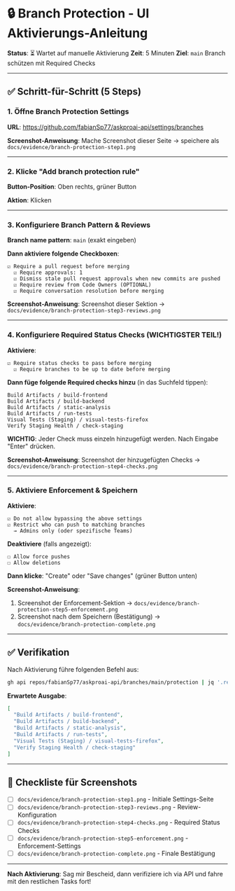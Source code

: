 # 🔒 Branch Protection - UI Aktivierungs-Anleitung

**Status**: ⏳ Wartet auf manuelle Aktivierung
**Zeit**: 5 Minuten
**Ziel**: `main` Branch schützen mit Required Checks

---

## ✅ Schritt-für-Schritt (5 Steps)

### 1. Öffne Branch Protection Settings

**URL**: https://github.com/fabianSp77/askproai-api/settings/branches

**Screenshot-Anweisung**: Mache Screenshot dieser Seite → speichere als `docs/evidence/branch-protection-step1.png`

---

### 2. Klicke "Add branch protection rule"

**Button-Position**: Oben rechts, grüner Button

**Aktion**: Klicken

---

### 3. Konfiguriere Branch Pattern & Reviews

**Branch name pattern**: `main` (exakt eingeben)

**Dann aktiviere folgende Checkboxen**:

```
☑ Require a pull request before merging
  ☑ Require approvals: 1
  ☑ Dismiss stale pull request approvals when new commits are pushed
  ☑ Require review from Code Owners (OPTIONAL)
  ☑ Require conversation resolution before merging
```

**Screenshot-Anweisung**: Screenshot dieser Sektion → `docs/evidence/branch-protection-step3-reviews.png`

---

### 4. Konfiguriere Required Status Checks (WICHTIGSTER TEIL!)

**Aktiviere**:
```
☑ Require status checks to pass before merging
  ☑ Require branches to be up to date before merging
```

**Dann füge folgende Required checks hinzu** (in das Suchfeld tippen):

```
Build Artifacts / build-frontend
Build Artifacts / build-backend
Build Artifacts / static-analysis
Build Artifacts / run-tests
Visual Tests (Staging) / visual-tests-firefox
Verify Staging Health / check-staging
```

**WICHTIG**: Jeder Check muss einzeln hinzugefügt werden. Nach Eingabe "Enter" drücken.

**Screenshot-Anweisung**: Screenshot der hinzugefügten Checks → `docs/evidence/branch-protection-step4-checks.png`

---

### 5. Aktiviere Enforcement & Speichern

**Aktiviere**:
```
☑ Do not allow bypassing the above settings
☑ Restrict who can push to matching branches
  → Admins only (oder spezifische Teams)
```

**Deaktiviere** (falls angezeigt):
```
☐ Allow force pushes
☐ Allow deletions
```

**Dann klicke**: "Create" oder "Save changes" (grüner Button unten)

**Screenshot-Anweisung**:
1. Screenshot der Enforcement-Sektion → `docs/evidence/branch-protection-step5-enforcement.png`
2. Screenshot nach dem Speichern (Bestätigung) → `docs/evidence/branch-protection-complete.png`

---

## ✅ Verifikation

Nach Aktivierung führe folgenden Befehl aus:

```bash
gh api repos/fabianSp77/askproai-api/branches/main/protection | jq '.required_status_checks.contexts'
```

**Erwartete Ausgabe**:
```json
[
  "Build Artifacts / build-frontend",
  "Build Artifacts / build-backend",
  "Build Artifacts / static-analysis",
  "Build Artifacts / run-tests",
  "Visual Tests (Staging) / visual-tests-firefox",
  "Verify Staging Health / check-staging"
]
```

---

## 📸 Checkliste für Screenshots

- [ ] `docs/evidence/branch-protection-step1.png` - Initiale Settings-Seite
- [ ] `docs/evidence/branch-protection-step3-reviews.png` - Review-Konfiguration
- [ ] `docs/evidence/branch-protection-step4-checks.png` - Required Status Checks
- [ ] `docs/evidence/branch-protection-step5-enforcement.png` - Enforcement-Settings
- [ ] `docs/evidence/branch-protection-complete.png` - Finale Bestätigung

---

**Nach Aktivierung**: Sag mir Bescheid, dann verifiziere ich via API und fahre mit den restlichen Tasks fort!
